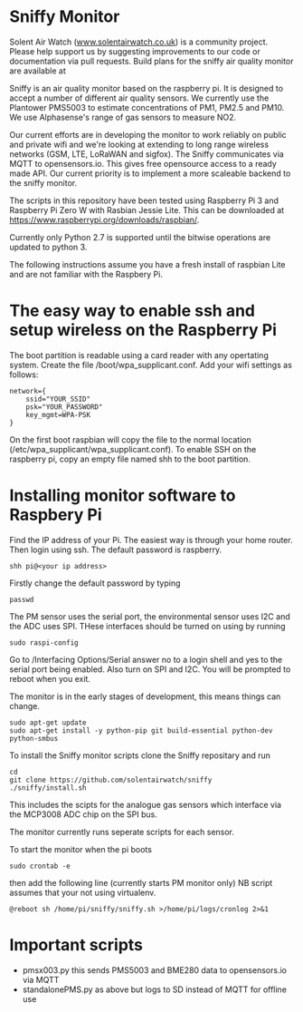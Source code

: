 # Sniffy Monitor

Solent Air Watch (www.solentairwatch.co.uk) is a community project. Please help support us by suggesting improvements to our code or documentation  via pull requests. Build plans for the sniffy air quality monitor are available at 

Sniffy is an air quality monitor based on the raspberry pi. It is designed to accept a number of different air quality sensors. We currently use the Plantower PMS5003 to estimate concentrations of PM1, PM2.5 and PM10. We use Alphasense's range of gas sensors to measure NO2.

Our current efforts are in developing the monitor to work reliably on public and private wifi and we're looking at extending to long range wireless networks (GSM, LTE, LoRaWAN and sigfox). The Sniffy communicates via MQTT to opensensors.io. This gives free opensource access to a ready made API. Our current priority is to implement a more scaleable backend to the sniffy monitor.

The scripts in this repository have been tested using Raspberry Pi 3 and Raspberry Pi Zero W with Rasbian Jessie Lite. This can be downloaded at
https://www.raspberrypi.org/downloads/raspbian/.

Currently only Python 2.7 is supported until the bitwise operations are updated to python 3.

The following instructions assume you have a fresh install of raspbian Lite and are not familiar with the Raspbery Pi.

# The easy way to enable ssh and setup wireless on the Raspberry Pi

The boot partition is readable using a card reader with any opertating system. Create the file /boot/wpa_supplicant.conf. Add your wifi settings as follows:

    network={
        ssid="YOUR_SSID"
        psk="YOUR_PASSWORD"
        key_mgmt=WPA-PSK
    }

On the first boot raspbian will copy the file to the normal location (/etc/wpa_supplicant/wpa_supplicant.conf).
To enable SSH on the raspberry pi, copy an empty file named shh to the boot partition. 

# Installing monitor software to Raspbery Pi
Find the IP address of your Pi. The easiest way is through your home router. Then login using ssh. The default password is raspberry.

    shh pi@<your ip address>

Firstly change the default password by typing 

    passwd

The PM sensor uses the serial port, the environmental sensor uses I2C and the ADC uses SPI. THese interfaces should be turned on using by running

    sudo raspi-config

Go to /Interfacing Options/Serial answer no to a login shell and yes to the serial port being enabled. Also turn on SPI and I2C. You will be prompted to reboot when you exit.

The monitor is in the early stages of development, this means things can change. 

    sudo apt-get update
    sudo apt-get install -y python-pip git build-essential python-dev python-smbus
    
To install the Sniffy monitor scripts clone the Sniffy repositary and run

    cd
    git clone https://github.com/solentairwatch/sniffy
    ./sniffy/install.sh
    
This includes the scipts for the analogue gas sensors which interface via the MCP3008 ADC chip on the SPI bus.

The monitor currently runs seperate scripts for each sensor.

To start the monitor when the pi boots 
    
    sudo crontab -e

then add the following line (currently starts PM monitor only)
NB script assumes that your not using virtualenv.

    @reboot sh /home/pi/sniffy/sniffy.sh >/home/pi/logs/cronlog 2>&1
    

# Important scripts

- pmsx003.py           this sends PMS5003 and BME280 data to opensensors.io via MQTT
- standalonePMS.py     as above but logs to SD instead of MQTT for offline use   
